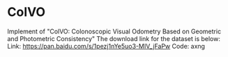# CoIVO
Implement of "ColVO: Colonoscopic Visual Odometry Based on Geometric and Photometric Consistency"  The download link for the dataset is below: Link: https://pan.baidu.com/s/1pezj1nYe5uo3-MIV_jFaPw Code: axng
